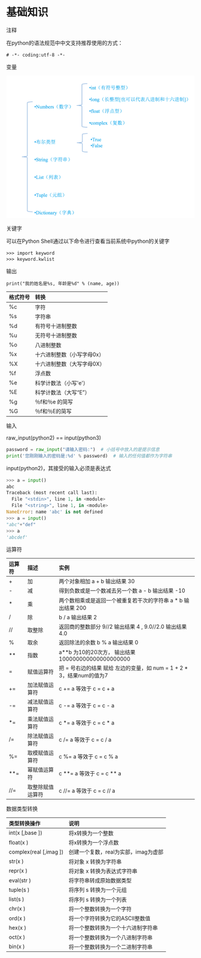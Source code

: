 # 基础知识

注释

在python的语法规范中中文支持推荐使用的方式：

```text
# -*- coding:utf-8 -*-
```

变量

![&#x53D8;&#x91CF;&#x53CA;&#x5176;&#x7C7B;&#x578B;](../.gitbook/assets/image%20%2811%29.png)

关键字

可以在Python Shell通过以下命令进行查看当前系统中python的关键字

```text
>>> import keyword
>>> keyword.kwlist
```

输出

```text
print("我的姓名是%s, 年龄是%d" % (name, age))
```

| 格式符号 | 转换 |
| :--- | :--- |
| %c | 字符 |
| %s | 字符串 |
| %d | 有符号十进制整数 |
| %u | 无符号十进制整数 |
| %o | 八进制整数 |
| %x | 十六进制整数（小写字母0x） |
| %X | 十六进制整数（大写字母0X） |
| %f | 浮点数 |
| %e | 科学计数法（小写'e'） |
| %E | 科学计数法（大写“E”） |
| %g | ％f和％e 的简写 |
| %G | ％f和％E的简写 |

输入

raw\_input\(python2\) == input\(python3\)

```python
password = raw_input("请输入密码:")  # 小括号中放入的是提示信息
print('您刚刚输入的密码是:%d' % password)  # 输入的任何值都作为字符串
```

input\(python2\)，其接受的输入必须是表达式

```python
>>> a = input()
abc
Traceback (most recent call last):
  File "<stdin>", line 1, in <module>
  File "<string>", line 1, in <module>
NameError: name 'abc' is not defined
>>> a = input()
"abc"+"def"
>>> a
'abcdef'
```

运算符

| 运算符       | 描述 | 实例 |
| :--- | :--- | :--- |
| + | 加 | 两个对象相加 a + b 输出结果 30 |
| - | 减 | 得到负数或是一个数减去另一个数 a - b 输出结果 -10 |
| \* | 乘 | 两个数相乘或是返回一个被重复若干次的字符串 a \* b 输出结果 200 |
| / | 除 | b / a 输出结果 2 |
| // | 取整除 | 返回商的整数部分 9//2 输出结果 4 , 9.0//2.0 输出结果 4.0 |
| % | 取余 | 返回除法的余数 b % a 输出结果 0 |
| \*\* | 指数 | a\*\*b 为10的20次方， 输出结果 100000000000000000000 |
| = | 赋值运算符 | 把 = 号右边的结果 赋给 左边的变量，如 num = 1 + 2 \* 3，结果num的值为7 |
| += | 加法赋值运算符 | c += a 等效于 c = c + a |
| -= | 减法赋值运算符 | c -= a 等效于 c = c - a |
| \*= | 乘法赋值运算符 | c \*= a 等效于 c = c \* a |
| /= | 除法赋值运算符 | c /= a 等效于 c = c / a |
| %= | 取模赋值运算符 | c %= a 等效于 c = c % a |
| \*\*= | 幂赋值运算符 | c \*\*= a 等效于 c = c \*\* a |
| //= | 取整除赋值运算符          | c //= a 等效于 c = c // a |

数据类型转换

| 类型转换操作 | 说明 |
| :--- | :--- |
| int\(x \[,base \]\) | 将x转换为一个整数 |
| float\(x \) | 将x转换为一个浮点数 |
| complex\(real \[,imag \]\) | 创建一个复数，real为实部，imag为虚部 |
| str\(x \) | 将对象 x 转换为字符串 |
| repr\(x \) | 将对象 x 转换为表达式字符串 |
| eval\(str \) | 将字符串转成原始数据类型 |
| tuple\(s \) | 将序列 s 转换为一个元组 |
| list\(s \) | 将序列 s 转换为一个列表 |
| chr\(x \) | 将一个整数转换为一个字符 |
| ord\(x \) | 将一个字符转换为它的ASCII整数值 |
| hex\(x \) | 将一个整数转换为一个十六进制字符串 |
| oct\(x \) | 将一个整数转换为一个八进制字符串 |
| bin\(x \) | 将一个整数转换为一个二进制字符串 |



